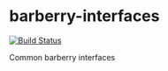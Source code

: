 barberry-interfaces
===================

[![Build Status](https://travis-ci.com/Magomogo/barberry-interfaces.png?branch=master)](https://travis-ci.org/Magomogo/barberry-interfaces)


Common barberry interfaces
